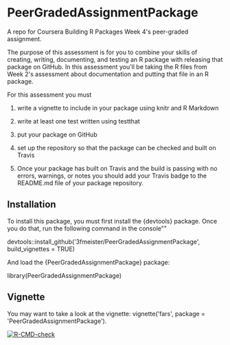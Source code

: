 # PeerGradedAssignmentPackage
A repo for Coursera Building R Packages Week 4's peer-graded assignment.

The purpose of this assessment is for you to combine your skills of creating, writing, documenting, and testing an R package with releasing that package on GitHub. In this assessment you'll be taking the R files from Week 2's assessment about documentation and putting that file in an R package. 

For this assessment you must

1. write a vignette to include in your package using knitr and R Markdown

2. write at least one test written using testthat

3. put your package on GitHub

4. set up the repository so that the package can be checked and built on Travis

5. Once your package has built on Travis and the build is passing with no errors, warnings, or notes you should add your Travis badge to the README.md file of your package repository.


## Installation

To install this package, you must first install the {devtools} package. Once you do that, run the following command in the console""

devtools::install_github('3fmeister/PeerGradedAssignmentPackage', build_vignettes = TRUE)

And load the {PeerGradedAssignmentPackage} package:

library(PeerGradedAssignmentPackage)



## Vignette

You may want to take a look at the vignette: vignette('fars', package = 'PeerGradedAssignmentPackage').

<!-- badges: start -->
  [![R-CMD-check](https://github.com/3fmeister/PeerGradedAssignementPackage/workflows/R-CMD-check/badge.svg)](https://github.com/3fmeister/PeerGradedAssignementPackage/actions)
  <!-- badges: end -->
